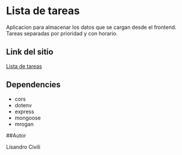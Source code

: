 # Lista de tareas

Aplicacion para almacenar los datos que se cargan desde el frontend. Tareas separadas por prioridad y con horario.

## Link del sitio

[Lista de tareas]([https://climanet-rc.netlify.app/](https://to-do-rolling.netlify.app/mistareas)https://to-do-rolling.netlify.app/mistareas)

## Dependencies
+ cors
+ dotenv
+ express
+ mongoose
+ mrogan

##Autor

Lisandro Civili
